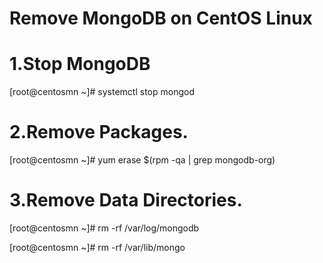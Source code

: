 # Remove MongoDB on CentOS Linux

# 1.Stop MongoDB

[root@centosmn ~]# systemctl stop mongod

# 2.Remove Packages.

[root@centosmn ~]#  yum erase $(rpm -qa | grep mongodb-org)

# 3.Remove Data Directories.

[root@centosmn ~]# rm -rf /var/log/mongodb

[root@centosmn ~]# rm -rf /var/lib/mongo

